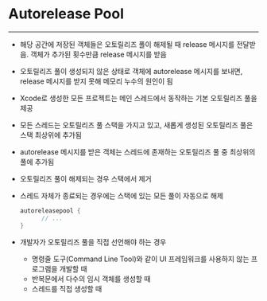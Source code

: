 # Autorelease Pool

---

- 해당 공간에 저장된 객체들은 오토릴리즈 풀이 해제될 때 release 메시지를 전달받음. 객체가 추가된 횟수만큼 release 메시지를 받음

- 오토릴리즈 풀이 생성되지 않은 상태로 객체에 autorelease 메시지를 보내면, release 메시지를 받지 못해 메모리 누수의 원인이 됨

- Xcode로 생성한 모든 프로젝트는 메인 스레드에서 동작하는 기본 오토릴리즈 풀을 제공

- 모든 스레드는 오토릴리즈 풀 스택을 가지고 있고, 새롭게 생성된 오토릴리즈 풀은 스택 최상위에 추가됨

- autorelease 메시지를 받은 객체는 스레드에 존재하는 오토릴리즈 풀 중 최상위의 풀에 추가됨

- 오토릴리즈 풀이 해제되는 경우 스택에서 제거

- 스레드 자체가 종료되는 경우에는 스택에 있는 모든 풀이 자동으로 해제

  ```swift
  autoreleasepool {
    	// ...
  }
  ```

- 개발자가 오토릴리즈 풀을 직접 선언해야 하는 경우

  - 명령줄 도구(Command Line Tool)와 같이 UI 프레임워크를 사용하지 않는 프로그램을 개발할 때
  - 반복문에서 다수의 임시 객체를 생성할 때
  - 스레드를 직접 생성할 때

